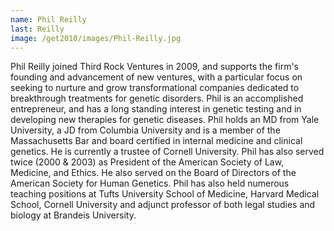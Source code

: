```yaml
---
name: Phil Reilly
last: Reilly
image: /get2010/images/Phil-Reilly.jpg
---
```


Phil Reilly joined Third Rock Ventures in 2009, and supports the firm's founding and advancement of new ventures, with a particular focus on seeking to nurture and grow transformational companies dedicated to breakthrough treatments for genetic disorders. Phil is an accomplished entrepreneur, and has a long standing interest in genetic testing and in developing new therapies for genetic diseases. Phil holds an MD from Yale University, a JD from Columbia University and is a member of the Massachusetts Bar and board certified in internal medicine and clinical genetics. He is currently a trustee of Cornell University. Phil has also served twice (2000 & 2003) as President of the American Society of Law, Medicine, and Ethics. He also served on the Board of Directors of the American Society for Human Genetics. Phil has also held numerous teaching positions at Tufts University School of Medicine, Harvard Medical School, Cornell University and adjunct professor of both legal studies and biology at Brandeis University.
